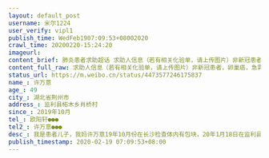 ```yaml
---
layout: default_post
username: 米尔1224
user_verify: vipl1
publish_time: WedFeb1907:09:53+08002020
crawl_time: 20200220-15:24:20
imageurl: 
content_brief: 肺炎患者求助超话 求助人信息（若有相关化验单，请上传图片）非新冠患者，卵巢癌，急需动手术。【姓名】许万意【年龄】49【所在城市】湖北省荆州市【所在小区、社区】监利县柘木乡肖桥村【患病时间】2019年10月【联系方式】欧阳轩●●●【其他紧急联系人】许万意 ●●●【病情描 ...全文
content_full_raw: 求助人信息（若有相关化验单，请上传图片）非新冠患者，卵巢癌，急需动手术。【姓名】许万意【年龄】49【所在城市】湖北省荆州市【所在小区、社区】监利县柘木乡肖桥村【患病时间】2019年10月【联系方式】欧阳轩●●●【其他紧急联系人】许万意●●●【病情描述】我是患者儿子，我妈许万意19年10月份在长沙检查体内有包块，20年1月18日在监利县人民医院手术，切除包块，但是检验切除物是恶性肿瘤（卵巢癌），医生说现在必须在大医院动手术，现在不知道哪个医院能做手术，也没有私家车去医院，希望大家能帮一下我荆州·监利县
status_url: https://m.weibo.cn/status/4473577246175837
name_: 许万意
age_: 49
city_: 湖北省荆州市
address_: 监利县柘木乡肖桥村
since_: 2019年10月
tel_: 欧阳轩●●●
tel2_: 许万意●●●
desc_: 我是患者儿子，我妈许万意19年10月份在长沙检查体内有包块，20年1月18日在监利县人民医院手术，切除包块，但是检验切除物是恶性肿瘤（卵巢癌），医生说现在必须在大医院动手术，现在不知道哪个医院能做手术，也没有私家车去医院，希望大家能帮一下我荆州·监利县
publish_timestamp: 2020-02-19 07:09:53+08:00
---
```

